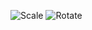 ![Scale](https://github.com/user-attachments/assets/83291cda-14e9-4937-9af8-426f56ddb956)
![Rotate](https://github.com/user-attachments/assets/46623060-2a84-4b46-af22-0fd8e0ebfd0b)

